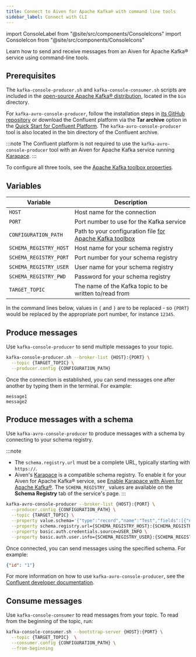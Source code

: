 ```yaml
---
title: Connect to Aiven for Apache Kafka® with command line tools
sidebar_label: Connect with CLI
---
```


import ConsoleLabel from "@site/src/components/ConsoleIcons"
import ConsoleIcon from "@site/src/components/ConsoleIcons"

Learn how to send and receive messages from an Aiven for Apache Kafka® service using command-line tools.

## Prerequisites

The `kafka-console-producer.sh` and `kafka-console-consumer.sh` scripts are included
in the [open-source Apache Kafka® distribution](https://kafka.apache.org/downloads),
located in the `bin` directory.

For `kafka-avro-console-producer`, follow the installation steps in
[its GitHub repository](https://github.com/confluentinc/schema-registry) or
download the Confluent platform via the **Tar archive** option in
the [Quick Start for Confluent Platform](https://docs.confluent.io/platform/current/quickstart/ce-docker-quickstart).
The  `kafka-avro-console-producer` tool is also located in the bin directory of
the Confluent archive.

:::note
The Confluent platform is not required to use the `kafka-avro-console-producer` tool
with an Aiven for Apache Kafka service running [Karapace](/docs/products/kafka/karapace/howto/enable-karapace).
:::

To configure all three tools, see the
[Apache Kafka toolbox properties](/docs/products/kafka/howto/kafka-tools-config-file).

## Variables

 | Variable               | Description                                                                                                                              |
 | ---------------------- | ---------------------------------------------------------------------------------------------------------------------------------------- |
 | `HOST`                 | Host name for the connection                                                                                                             |
 | `PORT`                 | Port number to use for the Kafka service                                                                                                 |
 | `CONFIGURATION_PATH`   | Path to your configuration file [for Apache Kafka toolbox](/docs/products/kafka/howto/kafka-tools-config-file) |
 | `SCHEMA_REGISTRY_HOST` | Host name for your schema registry                                                                                                       |
 | `SCHEMA_REGISTRY_PORT` | Port number for your schema registry                                                                                                     |
 | `SCHEMA_REGISTRY_USER` | User name for your schema registry                                                                                                       |
 | `SCHEMA_REGISTRY_PWD`  | Password for your schema registry                                                                                                        |
 | `TARGET_TOPIC`         | The name of the Kafka topic to be written to/read from                                                                                   |

In the command lines below, values in `{` and `}` are to be replaced -
so `{PORT}` would be replaced by the appropriate port number, for
instance `12345`.

## Produce messages

Use `kafka-console-producer` to send multiple messages to your topic.

```bash
kafka-console-producer.sh --broker-list {HOST}:{PORT} \
  --topic {TARGET_TOPIC} \
  --producer.config {CONFIGURATION_PATH}
```

Once the connection is established, you can send messages one after another by typing
them in the terminal. For example:

```plaintext
message1
message2
```

## Produce messages with a schema

Use `kafka-avro-console-producer` to produce messages with a schema by connecting
to your schema registry.

:::note

- The `schema.registry.url` must be a complete URL, typically starting with `https://`.
- Aiven's [Karapace](https://karapace.io/) is a compatible schema registry. To enable
  it for your Aiven for Apache Kafka® service, see
  [Enable Karapace with Aiven for Apache Kafka®](/docs/products/kafka/karapace/howto/enable-karapace).
  The `SCHEMA_REGISTRY_` values are available on the **Schema Registry** tab of the
  service's <ConsoleIcon name="overview"/> page.
:::

```bash
kafka-avro-console-producer --broker-list {HOST}:{PORT} \
  --producer.config {CONFIGURATION_PATH} \
  --topic {TARGET_TOPIC} \
  --property value.schema='{"type":"record","name":"Test","fields":[{"name":"id","type":"string"}]}' \
  --property schema.registry.url={SCHEMA_REGISTRY_HOST}:{SCHEMA_REGISTRY_PORT} \
  --property basic.auth.credentials.source=USER_INFO \
  --property basic.auth.user.info={SCHEMA_REGISTRY_USER}:{SCHEMA_REGISTRY_PASSWORD}
```

Once connected, you can send messages using the specified schema. For example:

```json
{"id": "1"}
```

For more information on how to use `kafka-avro-console-producer`, see the
[Confluent developer documentation](https://developer.confluent.io/tutorials/kafka-console-consumer-producer-avro/kafka.html).

## Consume messages

Use `kafka-console-consumer` to read messages from your topic. To read from the
beginning of the topic, run:

```bash
kafka-console-consumer.sh --bootstrap-server {HOST}:{PORT} \
  --topic {TARGET_TOPIC}  \
  --consumer.config {CONFIGURATION_PATH} \
  --from-beginning
```
